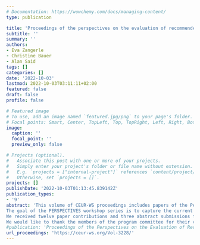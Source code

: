 ```yaml
---
# Documentation: https://wowchemy.com/docs/managing-content/
type: publication

title: 'Proceedings of the perspectives on the evaluation of recommender systems workshop 2022'
subtitle: ''
summary: ''
authors:
- Eva Zangerle
- Christine Bauer
- Alan Said
tags: []
categories: []
date: '2022-10-03' 
lastmod: 2022-10-03T03:11:11+02:00
featured: false
draft: false
profile: false

# Featured image
# To use, add an image named `featured.jpg/png` to your page's folder.
# Focal points: Smart, Center, TopLeft, Top, TopRight, Left, Right, BottomLeft, Bottom, BottomRight.
image:
  caption: ''
  focal_point: ''
  preview_only: false

# Projects (optional).
#   Associate this post with one or more of your projects.
#   Simply enter your project's folder or file name without extension.
#   E.g. `projects = ["internal-project"]` references `content/project/deep-learning/index.md`.
#   Otherwise, set `projects = []`.
projects: []
publishDate: '2022-10-03T01:13:45.839142Z'
publication_types:
- '9'
abstract: 'This volume of CEUR-WS proceedings includes papers of the Perspectives on the Evaluation of Recommender Systems Workshop 2022. The workshop is co-located with the ACM Recommender Systems Conference 2022 in Seattle, WA, USA.
The goal of the PERSPECTIVES workshop series is to capture the current state of recommender systems evaluation. The second edition of the workshop particularly aims to continue the discussions around where we should go as a community.
We received twelve paper contributions and three abstract submissions for the workshop. Each paper contribution received three reviews. We selected six papers for publication which will also be presented during the workshop. Furthermore, we accepted two abstract submissions to be presented at the workshop.
We would like to thank the members of the program committee for their valuable reviews and suggestions. We also thank the authors for their submissions and contributions to the workshop.'
#publication: 'Proceedings of the Perspectives on the Evaluation of Recommender Systems Workshop 2022'
url_proceedings: 'https://ceur-ws.org/Vol-3228/'
---
```

